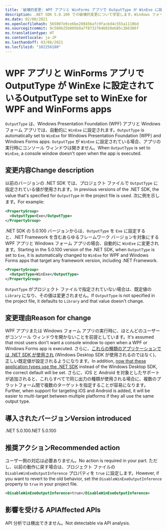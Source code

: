 ```yaml
---
title: '破壊的変更: WPF アプリと WinForms アプリで OutputType が WinExe に設定されている'
description: .NET SDK 5.0.100 での破壊的変更について学習します。Windows フォーム アプリで OutputType が自動的に WinExe に設定されます。
ms.date: 02/08/2021
ms.openlocfilehash: 565007e9ce6be289456afc9facbd4c555a1110bd
ms.sourcegitcommit: 9c589b25b005b9a7f87327646020eb85c3b6306f
ms.translationtype: HT
ms.contentlocale: ja-JP
ms.lasthandoff: 03/06/2021
ms.locfileid: "102256180"
---
```

# <a name="outputtype-set-to-winexe-for-wpf-and-winforms-apps"></a><span data-ttu-id="4b7fe-103">WPF アプリと WinForms アプリで OutputType が WinExe に設定されている</span><span class="sxs-lookup"><span data-stu-id="4b7fe-103">OutputType set to WinExe for WPF and WinForms apps</span></span>

<span data-ttu-id="4b7fe-104">`OutputType` は、Windows Presentation Foundation (WPF) アプリと Windows フォーム アプリでは、自動的に `WinExe` に設定されます。</span><span class="sxs-lookup"><span data-stu-id="4b7fe-104">`OutputType` is automatically set to `WinExe` for Windows Presentation Foundation (WPF) and Windows Forms apps.</span></span> <span data-ttu-id="4b7fe-105">`OutputType` が `WinExe` に設定されている場合、アプリの実行時にコンソール ウィンドウは開きません。</span><span class="sxs-lookup"><span data-stu-id="4b7fe-105">When `OutputType` is set to `WinExe`, a console window doesn't open when the app is executed.</span></span>

## <a name="change-description"></a><span data-ttu-id="4b7fe-106">変更内容</span><span class="sxs-lookup"><span data-stu-id="4b7fe-106">Change description</span></span>

<span data-ttu-id="4b7fe-107">以前のバージョンの .NET SDK では、プロジェクト ファイルで `OutputType` に指定されている値が使用されます。</span><span class="sxs-lookup"><span data-stu-id="4b7fe-107">In previous versions of the .NET SDK, the value that's specified for `OutputType` in the project file is used.</span></span> <span data-ttu-id="4b7fe-108">次に例を示します。</span><span class="sxs-lookup"><span data-stu-id="4b7fe-108">For example:</span></span>

```xml
<PropertyGroup>
  <OutputType>Exe</OutputType>
</PropertyGroup>
```

<span data-ttu-id="4b7fe-109">.NET SDK の 5.0.100 バージョンからは、`OutputType` を `Exe` に設定すると、.NET Framework を含むあらゆるフレームワーク バージョンを対象にする WPF アプリと Windows フォーム アプリの場合、自動的に `WinExe` に変更されます。</span><span class="sxs-lookup"><span data-stu-id="4b7fe-109">Starting in the 5.0.100 version of the .NET SDK, when `OutputType` is set to `Exe`, it is automatically changed to `WinExe` for WPF and Windows Forms apps that target any framework version, including .NET Framework.</span></span>

```xml
<PropertyGroup>
  <OutputType>WinExe</OutputType>
</PropertyGroup>
```

 <span data-ttu-id="4b7fe-110">`OutputType` がプロジェクト ファイルで指定されていない場合は、既定値の `Library` になり、その値は変更されません。</span><span class="sxs-lookup"><span data-stu-id="4b7fe-110">If `OutputType` is not specified in the project file, it defaults to `Library` and that value doesn't change.</span></span>

## <a name="reason-for-change"></a><span data-ttu-id="4b7fe-111">変更理由</span><span class="sxs-lookup"><span data-stu-id="4b7fe-111">Reason for change</span></span>

<span data-ttu-id="4b7fe-112">WPF アプリまたは Windows フォーム アプリの実行時に、ほとんどのユーザーがコンソール ウィンドウを開かないことを前提としています。</span><span class="sxs-lookup"><span data-stu-id="4b7fe-112">It's assumed that most users don't want a console window to open when a WPF or Windows Forms app is executed.</span></span> <span data-ttu-id="4b7fe-113">さらに、[これらの種類のアプリケーションでは .NET SDK が使用され](sdk-and-target-framework-change.md) (Windows Desktop SDK が使用されるのではなく)、正しい既定値が設定されるようになります。</span><span class="sxs-lookup"><span data-stu-id="4b7fe-113">In addition, [now that these application types use the .NET SDK](sdk-and-target-framework-change.md) instead of the Windows Desktop SDK, the correct default will be set.</span></span> <span data-ttu-id="4b7fe-114">さらに、iOS と Android を対象としたサポートが追加されると、これらすべてで同じ出力の種類が使用される場合に、複数のプラットフォーム間で複数のターゲットを指定することが容易になります。</span><span class="sxs-lookup"><span data-stu-id="4b7fe-114">Further, when support for targeting iOS and Android is added, it will be easier to multi-target between multiple platforms if they all use the same output type.</span></span>

## <a name="version-introduced"></a><span data-ttu-id="4b7fe-115">導入されたバージョン</span><span class="sxs-lookup"><span data-stu-id="4b7fe-115">Version introduced</span></span>

<span data-ttu-id="4b7fe-116">.NET 5.0.100</span><span class="sxs-lookup"><span data-stu-id="4b7fe-116">.NET 5.0.100</span></span>

## <a name="recommended-action"></a><span data-ttu-id="4b7fe-117">推奨アクション</span><span class="sxs-lookup"><span data-stu-id="4b7fe-117">Recommended action</span></span>

<span data-ttu-id="4b7fe-118">ユーザー側の対応は必要ありません。</span><span class="sxs-lookup"><span data-stu-id="4b7fe-118">No action is required in your part.</span></span> <span data-ttu-id="4b7fe-119">ただし、以前の動作に戻す場合は、プロジェクト ファイルの `DisableWinExeOutputInference` プロパティを `true` に設定します。</span><span class="sxs-lookup"><span data-stu-id="4b7fe-119">However, if you want to revert to the old behavior, set the `DisableWinExeOutputInference` property to `true` in your project file.</span></span>

```xml
<DisableWinExeOutputInference>true</DisableWinExeOutputInference>
```

## <a name="affected-apis"></a><span data-ttu-id="4b7fe-120">影響を受ける API</span><span class="sxs-lookup"><span data-stu-id="4b7fe-120">Affected APIs</span></span>

<span data-ttu-id="4b7fe-121">API 分析では検出できません。</span><span class="sxs-lookup"><span data-stu-id="4b7fe-121">Not detectable via API analysis.</span></span>

<!--

### Affected APIs

Not detectable via API analysis.

### Category

- Windows Forms
- Windows Presentation Framework (WPF)

-->
